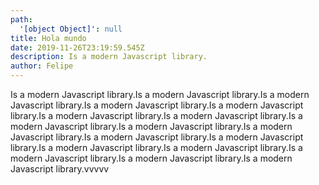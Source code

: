 ```yaml
---
path:
  '[object Object]': null
title: Hola mundo
date: 2019-11-26T23:19:59.545Z
description: Is a modern Javascript library.
author: Felipe
---
```

Is a modern Javascript library.Is a modern Javascript library.Is a modern Javascript library.Is a modern Javascript library.Is a modern Javascript library.Is a modern Javascript library.Is a modern Javascript library.Is a modern Javascript library.Is a modern Javascript library.Is a modern Javascript library.Is a modern Javascript library.Is a modern Javascript library.Is a modern Javascript library.Is a modern Javascript library.Is a modern Javascript library.Is a modern Javascript library.Is a modern Javascript library.vvvvv
